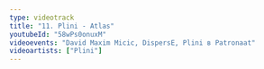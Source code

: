 ```yaml
---
type: videotrack
title: "11. Plini - Atlas"
youtubeId: "58wPs0onuxM"
videoevents: "David Maxim Micic, DispersE, Plini в Patronaat"
videoartists: ["Plini"]
---
```


